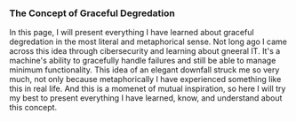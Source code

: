 ### The Concept of Graceful Degredation

In this page, I will present everything I have learned about graceful degredation in the most literal and metaphorical sense. Not long ago I came across this idea through cibersecurity and learning about gneeral IT. It's a machine's ability to gracefully handle failures and still be able to manage minimum functionality. This idea of an elegant downfall struck me so very much, not only because metaphorically I have experienced something like this in real life. And this is a momenet of mutual inspiration, so here I will try my best to present everything I have learned, know, and understand about this concept. 

